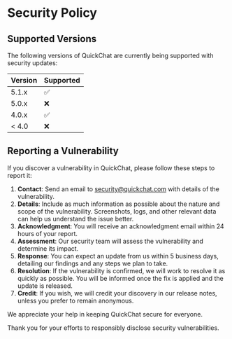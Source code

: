 # Security Policy

## Supported Versions

The following versions of QuickChat are currently being supported with security updates:

| Version | Supported          |
| ------- | ------------------ |
| 5.1.x   | :white_check_mark: |
| 5.0.x   | :x:                |
| 4.0.x   | :white_check_mark: |
| < 4.0   | :x:                |

## Reporting a Vulnerability

If you discover a vulnerability in QuickChat, please follow these steps to report it:

1. **Contact**: Send an email to [security@quickchat.com](mailto:security@quickchat.com) with details of the vulnerability.
2. **Details**: Include as much information as possible about the nature and scope of the vulnerability. Screenshots, logs, and other relevant data can help us understand the issue better.
3. **Acknowledgment**: You will receive an acknowledgment email within 24 hours of your report.
4. **Assessment**: Our security team will assess the vulnerability and determine its impact.
5. **Response**: You can expect an update from us within 5 business days, detailing our findings and any steps we plan to take.
6. **Resolution**: If the vulnerability is confirmed, we will work to resolve it as quickly as possible. You will be informed once the fix is applied and the update is released.
7. **Credit**: If you wish, we will credit your discovery in our release notes, unless you prefer to remain anonymous.

We appreciate your help in keeping QuickChat secure for everyone.

Thank you for your efforts to responsibly disclose security vulnerabilities.
